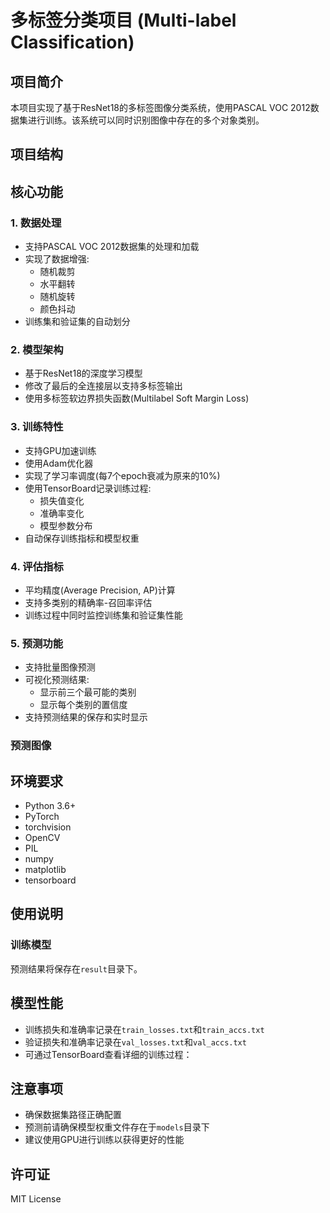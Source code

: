 # 多标签分类项目 (Multi-label Classification)

## 项目简介
本项目实现了基于ResNet18的多标签图像分类系统，使用PASCAL VOC 2012数据集进行训练。该系统可以同时识别图像中存在的多个对象类别。

## 项目结构 

## 核心功能

### 1. 数据处理
- 支持PASCAL VOC 2012数据集的处理和加载
- 实现了数据增强:
  - 随机裁剪
  - 水平翻转
  - 随机旋转
  - 颜色抖动
- 训练集和验证集的自动划分

### 2. 模型架构
- 基于ResNet18的深度学习模型
- 修改了最后的全连接层以支持多标签输出
- 使用多标签软边界损失函数(Multilabel Soft Margin Loss)

### 3. 训练特性
- 支持GPU加速训练
- 使用Adam优化器
- 实现了学习率调度(每7个epoch衰减为原来的10%)
- 使用TensorBoard记录训练过程:
  - 损失值变化
  - 准确率变化
  - 模型参数分布
- 自动保存训练指标和模型权重

### 4. 评估指标
- 平均精度(Average Precision, AP)计算
- 支持多类别的精确率-召回率评估
- 训练过程中同时监控训练集和验证集性能

### 5. 预测功能
- 支持批量图像预测
- 可视化预测结果:
  - 显示前三个最可能的类别
  - 显示每个类别的置信度
- 支持预测结果的保存和实时显示

### 预测图像

## 环境要求
- Python 3.6+
- PyTorch
- torchvision
- OpenCV
- PIL
- numpy
- matplotlib
- tensorboard

## 使用说明

### 训练模型 

预测结果将保存在`result`目录下。

## 模型性能
- 训练损失和准确率记录在`train_losses.txt`和`train_accs.txt`
- 验证损失和准确率记录在`val_losses.txt`和`val_accs.txt`
- 可通过TensorBoard查看详细的训练过程： 

## 注意事项
- 确保数据集路径正确配置
- 预测前请确保模型权重文件存在于`models`目录下
- 建议使用GPU进行训练以获得更好的性能

## 许可证
MIT License 